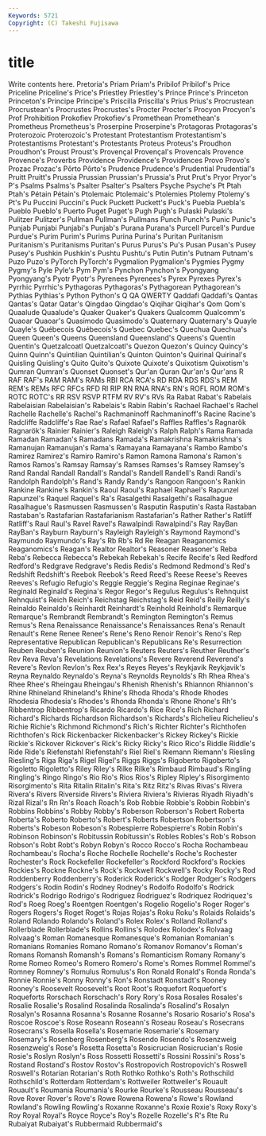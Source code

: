 ```yaml
---
Keywords: 5721 
Copyright: (C) Takeshi Fujisawa
---
```


# title

Write contents here.
 Pretoria's Priam Priam's Pribilof Pribilof's Price Priceline
Priceline's Price's Priestley Priestley's Prince Prince's Princeton Princeton's Principe Principe's
Priscilla Priscilla's Prius Prius's Procrustean Procrustean's Procrustes Procrustes's Procter Procter's
Procyon Procyon's Prof Prohibition Prokofiev Prokofiev's Promethean Promethean's Prometheus Prometheus's
Proserpine Proserpine's Protagoras Protagoras's Proterozoic Proterozoic's Protestant Protestantism Protestantism's Protestantisms
Protestant's Protestants Proteus Proteus's Proudhon Proudhon's Proust Proust's Provençal Provençal's
Provencals Provence Provence's Proverbs Providence Providence's Providences Provo Provo's Prozac
Prozac's Pôrto Pôrto's Prudence Prudence's Prudential Prudential's Pruitt Pruitt's Prussia
Prussian Prussian's Prussia's Prut Prut's Pryor Pryor's P's Psalms Psalms's
Psalter Psalter's Psalters Psyche Psyche's Pt Ptah Ptah's Pétain Pétain's
Ptolemaic Ptolemaic's Ptolemies Ptolemy Ptolemy's Pt's Pu Puccini Puccini's Puck
Puckett Puckett's Puck's Puebla Puebla's Pueblo Pueblo's Puerto Puget Puget's
Pugh Pugh's Pulaski Pulaski's Pulitzer Pulitzer's Pullman Pullman's Pullmans Punch
Punch's Punic Punic's Punjab Punjabi Punjabi's Punjab's Purana Purana's Purcell
Purcell's Purdue Purdue's Purim Purim's Purims Purina Purina's Puritan Puritanism
Puritanism's Puritanisms Puritan's Purus Purus's Pu's Pusan Pusan's Pusey Pusey's
Pushkin Pushkin's Pushtu Pushtu's Putin Putin's Putnam Putnam's Puzo Puzo's
PyTorch PyTorch's Pygmalion Pygmalion's Pygmies Pygmy Pygmy's Pyle Pyle's Pym
Pym's Pynchon Pynchon's Pyongyang Pyongyang's Pyotr Pyotr's Pyrenees Pyrenees's Pyrex
Pyrexes Pyrex's Pyrrhic Pyrrhic's Pythagoras Pythagoras's Pythagorean Pythagorean's Pythias Pythias's
Python Python's Q QA QWERTY Qaddafi Qaddafi's Qantas Qantas's Qatar
Qatar's Qingdao Qingdao's Qiqihar Qiqihar's Qom Qom's Quaalude Quaalude's Quaker
Quaker's Quakers Qualcomm Qualcomm's Quaoar Quaoar's Quasimodo Quasimodo's Quaternary Quaternary's
Quayle Quayle's Québecois Québecois's Quebec Quebec's Quechua Quechua's Queen Queen's
Queens Queensland Queensland's Queens's Quentin Quentin's Quetzalcoatl Quetzalcoatl's Quezon Quezon's
Quincy Quincy's Quinn Quinn's Quintilian Quintilian's Quinton Quinton's Quirinal Quirinal's
Quisling Quisling's Quito Quito's Quixote Quixote's Quixotism Quixotism's Qumran Qumran's
Quonset Quonset's Qur'an Quran Qur'an's Qur'ans R RAF RAF's RAM
RAM's RAMs RBI RCA RCA's RD RDA RDS RDS's REM
REM's REMs RFC RFCs RFD RI RIP RN RNA RNA's
RN's ROFL ROM ROM's ROTC ROTC's RR RSV RSVP RTFM
RV RV's RVs Ra Rabat Rabat's Rabelais Rabelaisian Rabelaisian's Rabelais's
Rabin Rabin's Rachael Rachael's Rachel Rachelle Rachelle's Rachel's Rachmaninoff Rachmaninoff's
Racine Racine's Radcliffe Radcliffe's Rae Rae's Rafael Rafael's Raffles Raffles's
Ragnarök Ragnarök's Rainier Rainier's Raleigh Raleigh's Ralph Ralph's Rama Ramada
Ramadan Ramadan's Ramadans Ramada's Ramakrishna Ramakrishna's Ramanujan Ramanujan's Rama's Ramayana
Ramayana's Rambo Rambo's Ramirez Ramirez's Ramiro Ramiro's Ramon Ramona Ramona's
Ramon's Ramos Ramos's Ramsay Ramsay's Ramses Ramses's Ramsey Ramsey's Rand
Randal Randall Randall's Randal's Randell Randell's Randi Randi's Randolph Randolph's
Rand's Randy Randy's Rangoon Rangoon's Rankin Rankine Rankine's Rankin's Raoul
Raoul's Raphael Raphael's Rapunzel Rapunzel's Raquel Raquel's Ra's Rasalgethi Rasalgethi's
Rasalhague Rasalhague's Rasmussen Rasmussen's Rasputin Rasputin's Rasta Rastaban Rastaban's Rastafarian
Rastafarianism Rastafarian's Rather Rather's Ratliff Ratliff's Raul Raul's Ravel Ravel's
Rawalpindi Rawalpindi's Ray RayBan RayBan's Rayburn Rayburn's Rayleigh Rayleigh's Raymond
Raymond's Raymundo Raymundo's Ray's Rb Rb's Rd Re Reagan Reaganomics
Reaganomics's Reagan's Realtor Realtor's Reasoner Reasoner's Reba Reba's Rebecca Rebecca's
Rebekah Rebekah's Recife Recife's Red Redford Redford's Redgrave Redgrave's Redis
Redis's Redmond Redmond's Red's Redshift Redshift's Reebok Reebok's Reed Reed's
Reese Reese's Reeves Reeves's Refugio Refugio's Reggie Reggie's Regina Reginae
Reginae's Reginald Reginald's Regina's Regor Regor's Regulus Regulus's Rehnquist Rehnquist's
Reich Reich's Reichstag Reichstag's Reid Reid's Reilly Reilly's Reinaldo Reinaldo's
Reinhardt Reinhardt's Reinhold Reinhold's Remarque Remarque's Rembrandt Rembrandt's Remington Remington's
Remus Remus's Rena Renaissance Renaissance's Renaissances Rena's Renault Renault's Rene
Renee Renee's Rene's Reno Renoir Renoir's Reno's Rep Representative Republican
Republican's Republicans Re's Resurrection Reuben Reuben's Reunion Reunion's Reuters Reuters's
Reuther Reuther's Rev Reva Reva's Revelations Revelations's Revere Reverend Reverend's
Revere's Revlon Revlon's Rex Rex's Reyes Reyes's Reykjavik Reykjavik's Reyna
Reynaldo Reynaldo's Reyna's Reynolds Reynolds's Rh Rhea Rhea's Rhee Rhee's
Rheingau Rheingau's Rhenish Rhenish's Rhiannon Rhiannon's Rhine Rhineland Rhineland's Rhine's
Rhoda Rhoda's Rhode Rhodes Rhodesia Rhodesia's Rhodes's Rhonda Rhonda's Rhone
Rhone's Rh's Ribbentrop Ribbentrop's Ricardo Ricardo's Rice Rice's Rich Richard
Richard's Richards Richardson Richardson's Richards's Richelieu Richelieu's Richie Richie's Richmond
Richmond's Rich's Richter Richter's Richthofen Richthofen's Rick Rickenbacker Rickenbacker's Rickey
Rickey's Rickie Rickie's Rickover Rickover's Rick's Ricky Ricky's Rico Rico's
Riddle Riddle's Ride Ride's Riefenstahl Riefenstahl's Riel Riel's Riemann Riemann's
Riesling Riesling's Riga Riga's Rigel Rigel's Riggs Riggs's Rigoberto Rigoberto's
Rigoletto Rigoletto's Riley Riley's Rilke Rilke's Rimbaud Rimbaud's Ringling Ringling's
Ringo Ringo's Rio Rio's Rios Rios's Ripley Ripley's Risorgimento Risorgimento's
Rita Ritalin Ritalin's Rita's Ritz Ritz's Rivas Rivas's Rivera Rivera's
Rivers Riverside Rivers's Riviera Riviera's Rivieras Riyadh Riyadh's Rizal Rizal's
Rn Rn's Roach Roach's Rob Robbie Robbie's Robbin Robbin's Robbins
Robbins's Robby Robby's Roberson Roberson's Robert Roberta Roberta's Roberto Roberto's
Robert's Roberts Robertson Robertson's Roberts's Robeson Robeson's Robespierre Robespierre's Robin
Robin's Robinson Robinson's Robitussin Robitussin's Robles Robles's Rob's Robson Robson's
Robt Robt's Robyn Robyn's Rocco Rocco's Rocha Rochambeau Rochambeau's Rocha's
Roche Rochelle Rochelle's Roche's Rochester Rochester's Rock Rockefeller Rockefeller's Rockford
Rockford's Rockies Rockies's Rockne Rockne's Rock's Rockwell Rockwell's Rocky Rocky's
Rod Roddenberry Roddenberry's Roderick Roderick's Rodger Rodger's Rodgers Rodgers's Rodin
Rodin's Rodney Rodney's Rodolfo Rodolfo's Rodrick Rodrick's Rodrigo Rodrigo's Rodriguez
Rodriguez's Rodriquez Rodriquez's Rod's Roeg Roeg's Roentgen Roentgen's Rogelio Rogelio's
Roger Roger's Rogers Rogers's Roget Roget's Rojas Rojas's Roku Roku's
Rolaids Rolaids's Roland Rolando Rolando's Roland's Rolex Rolex's Rolland Rolland's
Rollerblade Rollerblade's Rollins Rollins's Rolodex Rolodex's Rolvaag Rolvaag's Roman Romanesque
Romanesque's Romanian Romanian's Romanians Romanies Romano Romano's Romanov Romanov's Roman's
Romans Romansh Romansh's Romans's Romanticism Romany Romany's Rome Romeo Romeo's
Romero Romero's Rome's Romes Rommel Rommel's Romney Romney's Romulus Romulus's
Ron Ronald Ronald's Ronda Ronda's Ronnie Ronnie's Ronny Ronny's Ron's
Ronstadt Ronstadt's Rooney Rooney's Roosevelt Roosevelt's Root Root's Roquefort Roquefort's
Roqueforts Rorschach Rorschach's Rory Rory's Rosa Rosales Rosales's Rosalie Rosalie's
Rosalind Rosalinda Rosalinda's Rosalind's Rosalyn Rosalyn's Rosanna Rosanna's Rosanne Rosanne's
Rosario Rosario's Rosa's Roscoe Roscoe's Rose Roseann Roseann's Roseau Roseau's
Rosecrans Rosecrans's Rosella Rosella's Rosemarie Rosemarie's Rosemary Rosemary's Rosenberg Rosenberg's
Rosendo Rosendo's Rosenzweig Rosenzweig's Rose's Rosetta Rosetta's Rosicrucian Rosicrucian's Rosie
Rosie's Roslyn Roslyn's Ross Rossetti Rossetti's Rossini Rossini's Ross's Rostand
Rostand's Rostov Rostov's Rostropovich Rostropovich's Roswell Roswell's Rotarian Rotarian's Roth
Rothko Rothko's Roth's Rothschild Rothschild's Rotterdam Rotterdam's Rottweiler Rottweiler's Rouault
Rouault's Roumania Roumania's Rourke Rourke's Rousseau Rousseau's Rove Rover Rover's
Rove's Rowe Rowena Rowena's Rowe's Rowland Rowland's Rowling Rowling's Roxanne
Roxanne's Roxie Roxie's Roxy Roxy's Roy Royal Royal's Royce Royce's
Roy's Rozelle Rozelle's R's Rte Ru Rubaiyat Rubaiyat's Rubbermaid Rubbermaid's
